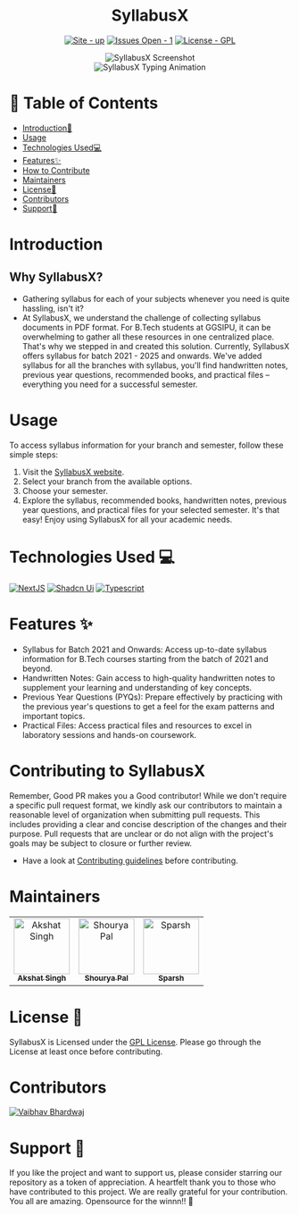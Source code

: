 <div align="center">
    <h1>SyllabusX</h1>
    <p>
        <a href="https://syllabusx.live/"><img src="https://img.shields.io/badge/site-up-blue?" alt="Site - up"></a>
        <a href="https://github.com/akshat-OwO/syllabusx-client/issues"><img src="https://img.shields.io/badge/issues_open-1-green?" alt="Issues Open - 1"></a>
        <a href="https://github.com/akshat-OwO/syllabusx-client/blob/main/LICENSE.md"><img src="https://img.shields.io/badge/License-GPL-green?" alt="License - GPL"></a>
    </p>
    <img src="https://github.com/vaibhavx42/syllabusx-client/assets/110530263/29f3cd7a-7fb5-4297-85b6-5242d337a1b9" alt="SyllabusX Screenshot">
    <br>
    <img src="https://readme-typing-svg.demolab.com?font=Fira+Code&size=22&pause=1000&color=008080&width=435&lines=Simplifying+your+Academic+hustle" alt="SyllabusX Typing Animation">
</div>

# 🧭 Table of Contents

- [Introduction🚀](#introduction)
- [Usage](#usage)
- [Technologies Used💻](#technologies-used)
- [Features✨](#features)
- [How to Contribute](#contributing-to-syllabusx)
- [Maintainers](#maintainers)
- [License👮](#license)
- [Contributors](#contributors)
- [Support🙏](#support)

# Introduction

## Why SyllabusX?

- Gathering syllabus for each of your subjects whenever you need is quite hassling, isn't it?
- At SyllabusX, we understand the challenge of collecting syllabus documents in PDF format. For B.Tech students at GGSIPU, it can be overwhelming to gather all these resources in one centralized place. That's why we stepped in and created this solution. Currently, SyllabusX offers syllabus for batch 2021 - 2025 and onwards. We've added syllabus for all the branches with syllabus, you'll find handwritten notes, previous year questions, recommended books, and practical files – everything you need for a successful semester.

# Usage

To access syllabus information for your branch and semester, follow these simple steps:

1. Visit the [SyllabusX website](https://syllabusx.live/).
2. Select your branch from the available options.
3. Choose your semester.
4. Explore the syllabus, recommended books, handwritten notes, previous year questions, and practical files for your selected semester.
   It's that easy! Enjoy using SyllabusX for all your academic needs.

# Technologies Used 💻

<p>
    <a href="https://nextjs.org/docs"><img src="https://img.shields.io/badge/NextJS-blue?style=for-the-badge" alt="NextJS"></a>
    <a href="https://ui.shadcn.com/"><img src="https://img.shields.io/badge/Shadcn_Ui-purple?style=for-the-badge" alt="Shadcn Ui"></a>
    <a href="https://www.typescriptlang.org/docs/"><img src="https://img.shields.io/badge/Typescript-2ea44f?style=for-the-badge" alt="Typescript"></a>
</p>

# Features ✨

- Syllabus for Batch 2021 and Onwards: Access up-to-date syllabus information for B.Tech courses starting from the batch of 2021 and beyond.
- Handwritten Notes: Gain access to high-quality handwritten notes to supplement your learning and understanding of key concepts.
- Previous Year Questions (PYQs): Prepare effectively by practicing with the previous year's questions to get a feel for the exam patterns and important topics.
- Practical Files: Access practical files and resources to excel in laboratory sessions and hands-on coursework.

# Contributing to SyllabusX

Remember, Good PR makes you a Good contributor!
While we don't require a specific pull request format, we kindly ask our contributors to maintain a reasonable level of organization when submitting pull requests. This includes providing a clear and concise description of the changes and their purpose. Pull requests that are unclear or do not align with the project's goals may be subject to closure or further review.

- Have a look at [Contributing guidelines](/.github/Contributing.md) before contributing.

# Maintainers

<table>
    <tr>
        <td align="center">
            <a href="https://github.com/akshat-OwO">
                <img src="https://avatars.githubusercontent.com/u/95408545?v=4" width="100px;" alt="Akshat Singh"/>
                <br>
                <sub><b>Akshat Singh</b></sub>
            </a>
        </td>
        <td align="center">
            <a href="https://github.com/ShouryaPal">
                <img src="https://avatars.githubusercontent.com/u/104789024?v=4" width="100px;" alt="Shourya Pal"/>
                <br>
                <sub><b>Shourya Pal</b></sub>
            </a>
        </td>
        <td align="center">
            <a href="https://github.com/yom4n">
                <img src="https://avatars.githubusercontent.com/u/27628105?v=4" width="100px;" alt="Sparsh"/>
                <br>
                <sub><b>Sparsh</b></sub>
            </a>
        </td>
    </tr>
</table>

# License 👮

SyllabusX is Licensed under the [GPL License](./LICENSE.md). Please go through the License at least once before contributing.

# Contributors

<a href="https://github.com/vaibhavx42"><img src="https://avatars.githubusercontent.com/u/110530263?s=64" alt="Vaibhav Bhardwaj"></a>

# Support 🙏

If you like the project and want to support us, please consider starring our repository as a token of appreciation. A heartfelt thank you to those who have contributed to this project. We are really grateful for your contribution. You all are amazing. Opensource for the winnn!! 🚀
